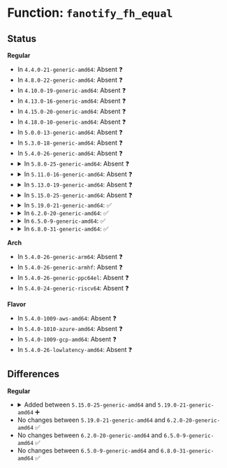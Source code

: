 # Function: <code>fanotify_fh_equal</code>

## Status
<b>Regular</b>
<ul>
<li>
In <code>4.4.0-21-generic-amd64</code>: Absent ❓
</li>
<li>
In <code>4.8.0-22-generic-amd64</code>: Absent ❓
</li>
<li>
In <code>4.10.0-19-generic-amd64</code>: Absent ❓
</li>
<li>
In <code>4.13.0-16-generic-amd64</code>: Absent ❓
</li>
<li>
In <code>4.15.0-20-generic-amd64</code>: Absent ❓
</li>
<li>
In <code>4.18.0-10-generic-amd64</code>: Absent ❓
</li>
<li>
In <code>5.0.0-13-generic-amd64</code>: Absent ❓
</li>
<li>
In <code>5.3.0-18-generic-amd64</code>: Absent ❓
</li>
<li>
In <code>5.4.0-26-generic-amd64</code>: Absent ❓
</li>
<li>
<details>
<summary>In <code>5.8.0-25-generic-amd64</code>: Absent ❓</summary>

```json
{
  "name": "fanotify_fh_equal",
  "collision_type": "Unique Static",
  "inline_type": "Selective",
  "funcs": [
    {
      "addr": 18446744071582426652,
      "name": "fanotify_fh_equal",
      "external": false,
      "loc": "fs/notify/fanotify/fanotify.c:31",
      "file": "fs/notify/fanotify/fanotify.c",
      "inline": "not declared, inlined",
      "caller_inline": [
        "fs/notify/fanotify/fanotify.c:fanotify_should_merge",
        "fs/notify/fanotify/fanotify.c:fanotify_should_merge"
      ],
      "caller_func": [
        "fs/notify/fanotify/fanotify.c:fanotify_should_merge",
        "fs/notify/fanotify/fanotify.c:fanotify_should_merge"
      ]
    }
  ],
  "symbols": [
    {
      "addr": 18446744071582426432,
      "name": "fanotify_fh_equal.part.0",
      "section": ".text",
      "bind": "STB_LOCAL",
      "size": 78
    }
  ]
}
```
</details>
</li>
<li>
<details>
<summary>In <code>5.11.0-16-generic-amd64</code>: Absent ❓</summary>

```json
{
  "name": "fanotify_fh_equal",
  "collision_type": "Unique Static",
  "inline_type": "Selective",
  "funcs": [
    {
      "addr": 18446744071582480510,
      "name": "fanotify_fh_equal",
      "external": false,
      "loc": "fs/notify/fanotify/fanotify.c:31",
      "file": "fs/notify/fanotify/fanotify.c",
      "inline": "not declared, inlined",
      "caller_inline": [
        "fs/notify/fanotify/fanotify.c:fanotify_should_merge",
        "fs/notify/fanotify/fanotify.c:fanotify_info_equal",
        "fs/notify/fanotify/fanotify.c:fanotify_info_equal"
      ],
      "caller_func": [
        "fs/notify/fanotify/fanotify.c:fanotify_should_merge",
        "fs/notify/fanotify/fanotify.c:fanotify_info_equal",
        "fs/notify/fanotify/fanotify.c:fanotify_info_equal"
      ]
    }
  ],
  "symbols": [
    {
      "addr": 18446744071582480016,
      "name": "fanotify_fh_equal.part.0",
      "section": ".text",
      "bind": "STB_LOCAL",
      "size": 83
    }
  ]
}
```
</details>
</li>
<li>
<details>
<summary>In <code>5.13.0-19-generic-amd64</code>: Absent ❓</summary>

```json
{
  "name": "fanotify_fh_equal",
  "collision_type": "Unique Static",
  "inline_type": "Selective",
  "funcs": [
    {
      "addr": 18446744071582507357,
      "name": "fanotify_fh_equal",
      "external": false,
      "loc": "fs/notify/fanotify/fanotify.c:44",
      "file": "fs/notify/fanotify/fanotify.c",
      "inline": "not declared, inlined",
      "caller_inline": [
        "fs/notify/fanotify/fanotify.c:fanotify_should_merge",
        "fs/notify/fanotify/fanotify.c:fanotify_should_merge",
        "fs/notify/fanotify/fanotify.c:fanotify_should_merge"
      ],
      "caller_func": [
        "fs/notify/fanotify/fanotify.c:fanotify_should_merge",
        "fs/notify/fanotify/fanotify.c:fanotify_should_merge",
        "fs/notify/fanotify/fanotify.c:fanotify_should_merge"
      ]
    }
  ],
  "symbols": [
    {
      "addr": 18446744071582507024,
      "name": "fanotify_fh_equal.part.0",
      "section": ".text",
      "bind": "STB_LOCAL",
      "size": 83
    }
  ]
}
```
</details>
</li>
<li>
<details>
<summary>In <code>5.15.0-25-generic-amd64</code>: Absent ❓</summary>

```json
{
  "name": "fanotify_fh_equal",
  "collision_type": "Unique Static",
  "inline_type": "Selective",
  "funcs": [
    {
      "addr": 18446744071582822686,
      "name": "fanotify_fh_equal",
      "external": false,
      "loc": "fs/notify/fanotify/fanotify.c:44",
      "file": "fs/notify/fanotify/fanotify.c",
      "inline": "not declared, inlined",
      "caller_inline": [
        "fs/notify/fanotify/fanotify.c:fanotify_merge",
        "fs/notify/fanotify/fanotify.c:fanotify_merge",
        "fs/notify/fanotify/fanotify.c:fanotify_merge"
      ],
      "caller_func": [
        "fs/notify/fanotify/fanotify.c:fanotify_merge",
        "fs/notify/fanotify/fanotify.c:fanotify_merge",
        "fs/notify/fanotify/fanotify.c:fanotify_merge"
      ]
    }
  ],
  "symbols": [
    {
      "addr": 18446744071582822224,
      "name": "fanotify_fh_equal.part.0",
      "section": ".text",
      "bind": "STB_LOCAL",
      "size": 83
    }
  ]
}
```
</details>
</li>
<li>
<details>
<summary>In <code>5.19.0-21-generic-amd64</code>: ✅</summary>

```c
bool fanotify_fh_equal(struct fanotify_fh * fh1, struct fanotify_fh * fh2)
```

```json
{
  "name": "fanotify_fh_equal",
  "collision_type": "Unique Static",
  "inline_type": "No",
  "funcs": [
    {
      "addr": 18446744071583378272,
      "name": "fanotify_fh_equal",
      "external": false,
      "loc": "fs/notify/fanotify/fanotify.c:44",
      "file": "fs/notify/fanotify/fanotify.c",
      "inline": "seen, unknown",
      "caller_inline": [],
      "caller_func": [
        "fs/notify/fanotify/fanotify.c:fanotify_should_merge",
        "fs/notify/fanotify/fanotify.c:fanotify_info_equal",
        "fs/notify/fanotify/fanotify.c:fanotify_info_equal",
        "fs/notify/fanotify/fanotify.c:fanotify_info_equal"
      ]
    }
  ],
  "symbols": [
    {
      "addr": 18446744071583378272,
      "name": "fanotify_fh_equal",
      "section": ".text",
      "bind": "STB_LOCAL",
      "size": 117
    }
  ]
}
```
</details>
</li>
<li>
<details>
<summary>In <code>6.2.0-20-generic-amd64</code>: ✅</summary>

```c
bool fanotify_fh_equal(struct fanotify_fh * fh1, struct fanotify_fh * fh2)
```

```json
{
  "name": "fanotify_fh_equal",
  "collision_type": "Unique Static",
  "inline_type": "No",
  "funcs": [
    {
      "addr": 18446744071583963184,
      "name": "fanotify_fh_equal",
      "external": false,
      "loc": "fs/notify/fanotify/fanotify.c:44",
      "file": "fs/notify/fanotify/fanotify.c",
      "inline": "seen, unknown",
      "caller_inline": [],
      "caller_func": [
        "fs/notify/fanotify/fanotify.c:fanotify_should_merge",
        "fs/notify/fanotify/fanotify.c:fanotify_info_equal",
        "fs/notify/fanotify/fanotify.c:fanotify_info_equal",
        "fs/notify/fanotify/fanotify.c:fanotify_info_equal"
      ]
    }
  ],
  "symbols": [
    {
      "addr": 18446744071583963184,
      "name": "fanotify_fh_equal",
      "section": ".text",
      "bind": "STB_LOCAL",
      "size": 117
    }
  ]
}
```
</details>
</li>
<li>
<details>
<summary>In <code>6.5.0-9-generic-amd64</code>: ✅</summary>

```c
bool fanotify_fh_equal(struct fanotify_fh * fh1, struct fanotify_fh * fh2)
```

```json
{
  "name": "fanotify_fh_equal",
  "collision_type": "Unique Static",
  "inline_type": "No",
  "funcs": [
    {
      "addr": 18446744071584186608,
      "name": "fanotify_fh_equal",
      "external": false,
      "loc": "fs/notify/fanotify/fanotify.c:44",
      "file": "fs/notify/fanotify/fanotify.c",
      "inline": "seen, unknown",
      "caller_inline": [],
      "caller_func": [
        "fs/notify/fanotify/fanotify.c:fanotify_should_merge",
        "fs/notify/fanotify/fanotify.c:fanotify_info_equal",
        "fs/notify/fanotify/fanotify.c:fanotify_info_equal",
        "fs/notify/fanotify/fanotify.c:fanotify_info_equal"
      ]
    }
  ],
  "symbols": [
    {
      "addr": 18446744071584186608,
      "name": "fanotify_fh_equal",
      "section": ".text",
      "bind": "STB_LOCAL",
      "size": 117
    }
  ]
}
```
</details>
</li>
<li>
<details>
<summary>In <code>6.8.0-31-generic-amd64</code>: ✅</summary>

```c
bool fanotify_fh_equal(struct fanotify_fh * fh1, struct fanotify_fh * fh2)
```

```json
{
  "name": "fanotify_fh_equal",
  "collision_type": "Unique Static",
  "inline_type": "No",
  "funcs": [
    {
      "addr": 18446744071584400592,
      "name": "fanotify_fh_equal",
      "external": false,
      "loc": "fs/notify/fanotify/fanotify.c:38",
      "file": "fs/notify/fanotify/fanotify.c",
      "inline": "seen, unknown",
      "caller_inline": [],
      "caller_func": [
        "fs/notify/fanotify/fanotify.c:fanotify_should_merge",
        "fs/notify/fanotify/fanotify.c:fanotify_info_equal",
        "fs/notify/fanotify/fanotify.c:fanotify_info_equal",
        "fs/notify/fanotify/fanotify.c:fanotify_info_equal"
      ]
    }
  ],
  "symbols": [
    {
      "addr": 18446744071584400592,
      "name": "fanotify_fh_equal",
      "section": ".text",
      "bind": "STB_LOCAL",
      "size": 117
    }
  ]
}
```
</details>
</li>
</ul>
<b>Arch</b>
<ul>
<li>
In <code>5.4.0-26-generic-arm64</code>: Absent ❓
</li>
<li>
In <code>5.4.0-26-generic-armhf</code>: Absent ❓
</li>
<li>
In <code>5.4.0-26-generic-ppc64el</code>: Absent ❓
</li>
<li>
In <code>5.4.0-24-generic-riscv64</code>: Absent ❓
</li>
</ul>
<b>Flavor</b>
<ul>
<li>
In <code>5.4.0-1009-aws-amd64</code>: Absent ❓
</li>
<li>
In <code>5.4.0-1010-azure-amd64</code>: Absent ❓
</li>
<li>
In <code>5.4.0-1009-gcp-amd64</code>: Absent ❓
</li>
<li>
In <code>5.4.0-26-lowlatency-amd64</code>: Absent ❓
</li>
</ul>

## Differences
<b>Regular</b>
<ul>
<li>
<details>
<summary>Added between <code>5.15.0-25-generic-amd64</code> and <code>5.19.0-21-generic-amd64</code> ➕</summary>

```c
bool fanotify_fh_equal(struct fanotify_fh * fh1, struct fanotify_fh * fh2)
```
</details>
</li>
<li>
No changes between <code>5.19.0-21-generic-amd64</code> and <code>6.2.0-20-generic-amd64</code> ✅
</li>
<li>
No changes between <code>6.2.0-20-generic-amd64</code> and <code>6.5.0-9-generic-amd64</code> ✅
</li>
<li>
No changes between <code>6.5.0-9-generic-amd64</code> and <code>6.8.0-31-generic-amd64</code> ✅
</li>
</ul>
